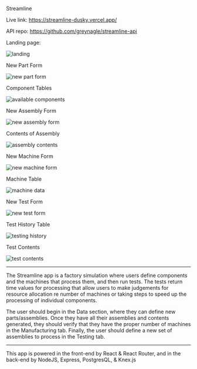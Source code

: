 Streamline

Live link: https://streamline-dusky.vercel.app/

API repo: https://github.com/greynagle/streamline-api

Landing page:

![landing](https://github.com/greynagle/streamline/blob/master/images/landing.png)

New Part Form

![new part form](https://github.com/greynagle/streamline/blob/master/images/newprt.png)

Component Tables

![available components](https://github.com/greynagle/streamline/blob/master/images/Data.png)

New Assembly Form

![new assembly form](https://github.com/greynagle/streamline/blob/master/images/newasm.png)

Contents of Assembly

![assembly contents](https://github.com/greynagle/streamline/blob/master/images/asmcon.png)

New Machine Form

![new machine form](https://github.com/greynagle/streamline/blob/master/images/newmach.png)

Machine Table

![machine data](https://github.com/greynagle/streamline/blob/master/images/mach.png)

New Test Form

![new test form](https://github.com/greynagle/streamline/blob/master/images/newtest.png)

Test History Table

![testing history](https://github.com/greynagle/streamline/blob/master/images/testhist.png)

Test Contents

![test contents](https://github.com/greynagle/streamline/blob/master/images/testcon.png)

_______________________________________

The Streamline app is a factory simulation where users define components and the machines that process them, and then run tests. The tests return time values for processing that allow users to make judgements for resource allocation re number of machines or taking steps to speed up the processing of individual components.

The user should begin in the Data section, where they can define new parts/assemblies. Once they have all their assemblies and contents generated, they should verify that they have the proper number of machines in the Manufacturing tab. Finally, the user should define a new set of assemblies to process in the Testing tab.

_______________________________________

This app is powered in the front-end by React & React Router, and in the back-end by NodeJS, Express, PostgresQL, & Knex.js
